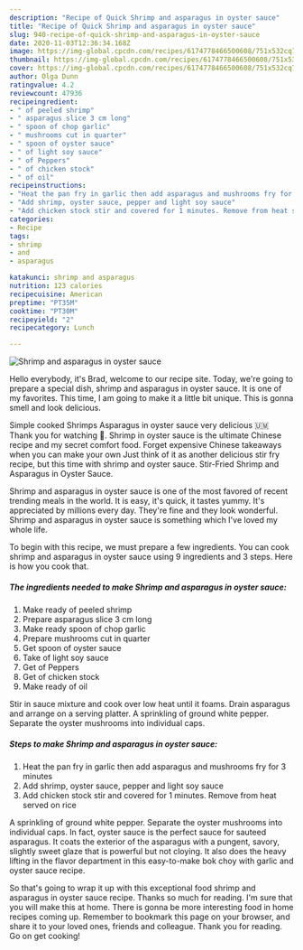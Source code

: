 ```yaml
---
description: "Recipe of Quick Shrimp and asparagus in oyster sauce"
title: "Recipe of Quick Shrimp and asparagus in oyster sauce"
slug: 940-recipe-of-quick-shrimp-and-asparagus-in-oyster-sauce
date: 2020-11-03T12:36:34.168Z
image: https://img-global.cpcdn.com/recipes/6174778466500608/751x532cq70/shrimp-and-asparagus-in-oyster-sauce-recipe-main-photo.jpg
thumbnail: https://img-global.cpcdn.com/recipes/6174778466500608/751x532cq70/shrimp-and-asparagus-in-oyster-sauce-recipe-main-photo.jpg
cover: https://img-global.cpcdn.com/recipes/6174778466500608/751x532cq70/shrimp-and-asparagus-in-oyster-sauce-recipe-main-photo.jpg
author: Olga Dunn
ratingvalue: 4.2
reviewcount: 47936
recipeingredient:
- " of peeled shrimp"
- " asparagus slice 3 cm long"
- " spoon of chop garlic"
- " mushrooms cut in quarter"
- " spoon of oyster sauce"
- " of light soy sauce"
- " of Peppers"
- " of chicken stock"
- " of oil"
recipeinstructions:
- "Heat the pan fry in garlic then add asparagus and mushrooms fry for 3 minutes"
- "Add shrimp, oyster sauce, pepper and light soy sauce"
- "Add chicken stock stir and covered for 1 minutes. Remove from heat served on rice"
categories:
- Recipe
tags:
- shrimp
- and
- asparagus

katakunci: shrimp and asparagus 
nutrition: 123 calories
recipecuisine: American
preptime: "PT35M"
cooktime: "PT30M"
recipeyield: "2"
recipecategory: Lunch

---
```



![Shrimp and asparagus in oyster sauce](https://img-global.cpcdn.com/recipes/6174778466500608/751x532cq70/shrimp-and-asparagus-in-oyster-sauce-recipe-main-photo.jpg)

Hello everybody, it's Brad, welcome to our recipe site. Today, we're going to prepare a special dish, shrimp and asparagus in oyster sauce. It is one of my favorites. This time, I am going to make it a little bit unique. This is gonna smell and look delicious.

Simple cooked Shrimps Asparagus in oyster sauce very delicious 🇺🇲 Thank you for watching 🙏. Shrimp in oyster sauce is the ultimate Chinese recipe and my secret comfort food. Forget expensive Chinese takeaways when you can make your own Just think of it as another delicious stir fry recipe, but this time with shrimp and oyster sauce. Stir-Fried Shrimp and Asparagus in Oyster Sauce.

Shrimp and asparagus in oyster sauce is one of the most favored of recent trending meals in the world. It is easy, it's quick, it tastes yummy. It's appreciated by millions every day. They're fine and they look wonderful. Shrimp and asparagus in oyster sauce is something which I've loved my whole life.


To begin with this recipe, we must prepare a few ingredients. You can cook shrimp and asparagus in oyster sauce using 9 ingredients and 3 steps. Here is how you cook that.

<!--inarticleads1-->

##### The ingredients needed to make Shrimp and asparagus in oyster sauce:

1. Make ready  of peeled shrimp
1. Prepare  asparagus slice 3 cm long
1. Make ready  spoon of chop garlic
1. Prepare  mushrooms cut in quarter
1. Get  spoon of oyster sauce
1. Take  of light soy sauce
1. Get  of Peppers
1. Get  of chicken stock
1. Make ready  of oil


Stir in sauce mixture and cook over low heat until it foams. Drain asparagus and arrange on a serving platter. A sprinkling of ground white pepper. Separate the oyster mushrooms into individual caps. 

<!--inarticleads2-->

##### Steps to make Shrimp and asparagus in oyster sauce:

1. Heat the pan fry in garlic then add asparagus and mushrooms fry for 3 minutes
1. Add shrimp, oyster sauce, pepper and light soy sauce
1. Add chicken stock stir and covered for 1 minutes. Remove from heat served on rice


A sprinkling of ground white pepper. Separate the oyster mushrooms into individual caps. In fact, oyster sauce is the perfect sauce for sauteed asparagus. It coats the exterior of the asparagus with a pungent, savory, slightly sweet glaze that is powerful but not cloying. It also does the heavy lifting in the flavor department in this easy-to-make bok choy with garlic and oyster sauce recipe. 

So that's going to wrap it up with this exceptional food shrimp and asparagus in oyster sauce recipe. Thanks so much for reading. I'm sure that you will make this at home. There is gonna be more interesting food in home recipes coming up. Remember to bookmark this page on your browser, and share it to your loved ones, friends and colleague. Thank you for reading. Go on get cooking!

